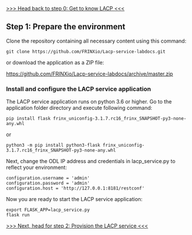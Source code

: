 

[>>> Head back to step 0: Get to know LACP <<<](1.md)  

## Step 1: Prepare the environment

Clone the repository containing all necessary content using this command:

```
git clone https://github.com/FRINXio/Lacp-service-labdocs.git
```

or download the application as a ZIP file:

https://github.com/FRINXio/Lacp-service-labdocs/archive/master.zip

### Install and configure the LACP service application

The LACP service application runs on python 3.6 or higher. Go to the application folder directory and execute following command:

```
pip install flask frinx_uniconfig-3.1.7.rc16_frinx_SNAPSHOT-py3-none-any.whl
```
or
```
python3 -m pip install python3-flask frinx_uniconfig-3.1.7.rc16_frinx_SNAPSHOT-py3-none-any.whl
```

Next, change the ODL IP address and credentials in lacp_service.py to reflect your environment:

```
configuration.username = 'admin'
configuration.password = 'admin'
configuration.host = 'http://127.0.0.1:8181/restconf'
```

Now you are ready to start the LACP service application:

```
export FLASK_APP=lacp_service.py
flask run
```

[>>> Next, head for step 2: Provision the LACP service <<<](3.md)  
